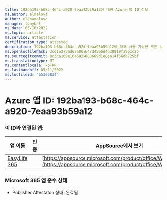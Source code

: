 ```yaml
---
title: 192ba193-b68c-464c-a920-7eaa93b59a12에 대한 Azure 앱 ID 정보
ms.author: elmalova
author: elenamalova
manager: tonybal
ms.date: 05/10/2022
ms.topic: article
ms.service: attestation
certification_type: attested
description: 192ba193-b68c-464c-a920-7eaa93b59a12에 대해 사용 가능한 모든 보안 및 규정 준수 정보입니다.
ms.openlocfilehash: 3cd1e275ad67a00a647d450bd46388f9fa961c26
ms.sourcegitcommit: 0c3ca169e16a6825888669d1e8ea14f66db725bf
ms.translationtype: MT
ms.contentlocale: ko-KR
ms.lasthandoff: 05/11/2022
ms.locfileid: "65305834"
---
```

# <a name="azure-app-id-192ba193-b68c-464c-a920-7eaa93b59a12"></a>Azure 앱 ID: 192ba193-b68c-464c-a920-7eaa93b59a12


### <a name="apps-associated-with-this-id"></a>이 ID와 연결된 앱:
| **앱 이름** | **인증** | **AppSource에서 보기** |
|--------------|---------------|-----------------------|
| [EasyLife 365](../forward/WA200003697.md) |  | [https://appsource.microsoft.com/product/office/WA200003697](https://appsource.microsoft.com/product/office/WA200003697) |

### <a name="microsoft-365-app-compliance-status"></a>Microsoft 365 앱 준수 상태
- Publisher Attestaton 상태: 완료됨
